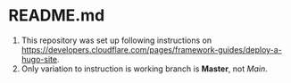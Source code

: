 # README.md

1. This repository was set up following instructions on https://developers.cloudflare.com/pages/framework-guides/deploy-a-hugo-site.
2. Only variation to instruction is working branch is **Master**, not *Main*.
